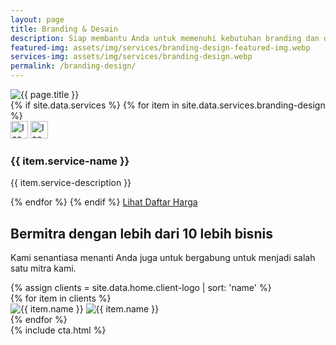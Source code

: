 ```yaml
---
layout: page
title: Branding & Desain
description: Siap membantu Anda untuk memenuhi kebutuhan branding dan desain baik untuk kebutuhan digital marketing maupun kebutuhan cetak.
featured-img: assets/img/services/branding-design-featured-img.webp
services-img: assets/img/services/branding-design.webp
permalink: /branding-design/
---
```


<section class="container py-4 py-sm-5 my-md-2 my-lg-3 my-xl-4 my-xxl-5">
	<div class="row align-items-center py-4 py-xl-5 my-2">
		<div class="col-md-6 offset-xl-1 order-md-2 pb-2 mb-4 mb-md-0">
			<img class="rounded" src="{{ page.services-img | relative_url }}" alt="{{ page.title }}">
		</div>
		<div class="col-md-6 col-xl-5 order-md-1">
			<div class="pe-md-4 pe-xl-0">
				<div class="row row-cols-2">
					{% if site.data.services %}
						{% for item in site.data.services.branding-design %}
						<div class="col mb-5">
							<div class="d-table bg-secondary rounded-1 p-2 mb-3">
								<img class="d-block d-dark-mode-none m-1" src="{{ item.service-icon-dark | relative_url }}" width="28" alt="Icon">
								<img class="d-none d-dark-mode-block m-1" src="{{ item.service-icon-light | relative_url  }}" width="28" alt="Icon">
							</div>
							<h3 class="h5 mb-2">{{ item.service-name }}</h3>
							<p class="fs-sm mb-0">{{ item.service-description }}</p>
						</div>
						{% endfor %}
					{% endif %}
					<a class="btn btn-outline-dark btn-lg mx-auto" href="/pricing/">Lihat Daftar Harga</a>
				</div>
			</div>
		</div>
	</div>
</section>
<section class="container py-4 py-sm-5 my-md-2 my-lg-3 my-xl-4 my-xxl-5">
	<h2 class="h1 text-center">Bermitra dengan lebih dari 10 lebih bisnis</h2>
	<p class="text-center pb-2 pb-sm-3">Kami senantiasa menanti Anda juga untuk bergabung untuk menjadi salah satu mitra kami.</p>
    {% assign clients = site.data.home.client-logo | sort: 'name' %}
	<div class="row row-cols-2 row-cols-md-4 g-2 g-md-4">
		{% for item in clients %}
		<div class="col">
			<img class="d-block d-dark-mode-none mx-auto mb-3" src="{{ item.logo-dark | relative_url }}" width="{{ item.width }}" alt="{{ item.name }}" data-bs-container="body" data-bs-toggle="popover" data-bs-placement="top" data-bs-trigger="hover" data-bs-content="{{ item.name }}">
			<img class="d-none d-dark-mode-block mx-auto mb-3" src="{{ item.logo-light | relative_url }}" width="{{ item.width }}" alt="{{ item.name }}" data-bs-container="body" data-bs-toggle="popover" data-bs-placement="top" data-bs-trigger="hover" data-bs-content="{{ item.name }}">
		</div>
		{% endfor %}
	</div>
</section>
{% include cta.html %}